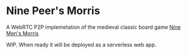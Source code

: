 # Nine Peer's Morris

A WebRTC P2P implemetation of the medieval classic board game
[Nine Men's Morris](https://en.wikipedia.org/wiki/Nine_men's_morris)

WIP. When ready it will be deployed as a serverless web app.
